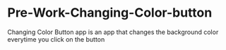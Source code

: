 # Pre-Work-Changing-Color-button
Changing Color Button app is an app that changes the background color everytime you click on the button

